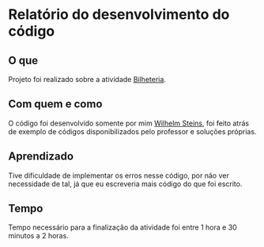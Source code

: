 # Relatório do desenvolvimento do código

## O que
Projeto foi realizado sobre a atividade [Bilheteria](https://github.com/qxcodepoo/arcade/blob/master/base/028/Readme.md).
<br />

## Com quem e como
O código foi desenvolvido somente por mim [Wilhelm Steins](https://github.com/wilhelmSt), foi feito atrás de exemplo de códigos disponibilizados pelo professor e soluções próprias.
<br />

## Aprendizado
Tive dificuldade de implementar os erros nesse código, por não ver necessidade de tal, já que eu escreveria mais código do que foi escrito.
<br />

## Tempo
Tempo necessário para a finalização da atividade foi entre 1 hora e 30 minutos a 2 horas.